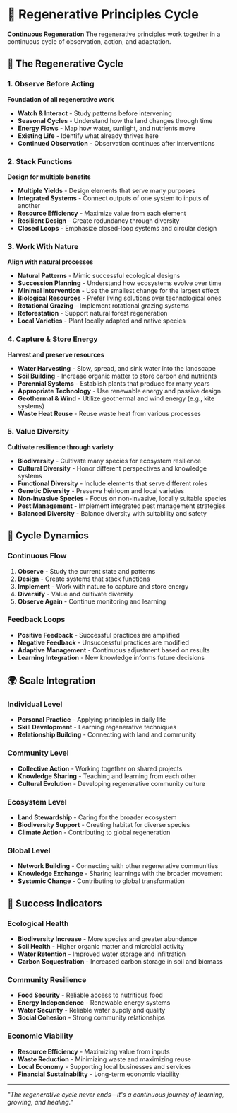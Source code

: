 # 🌱 Regenerative Principles Cycle

**Continuous Regeneration** The regenerative principles work together in a continuous cycle of observation, action, and adaptation.

## 🔄 The Regenerative Cycle

### 1. Observe Before Acting
**Foundation of all regenerative work**
- **Watch & Interact** - Study patterns before intervening
- **Seasonal Cycles** - Understand how the land changes through time
- **Energy Flows** - Map how water, sunlight, and nutrients move
- **Existing Life** - Identify what already thrives here
- **Continued Observation** - Observation continues after interventions

### 2. Stack Functions
**Design for multiple benefits**
- **Multiple Yields** - Design elements that serve many purposes
- **Integrated Systems** - Connect outputs of one system to inputs of another
- **Resource Efficiency** - Maximize value from each element
- **Resilient Design** - Create redundancy through diversity
- **Closed Loops** - Emphasize closed-loop systems and circular design

### 3. Work With Nature
**Align with natural processes**
- **Natural Patterns** - Mimic successful ecological designs
- **Succession Planning** - Understand how ecosystems evolve over time
- **Minimal Intervention** - Use the smallest change for the largest effect
- **Biological Resources** - Prefer living solutions over technological ones
- **Rotational Grazing** - Implement rotational grazing systems
- **Reforestation** - Support natural forest regeneration
- **Local Varieties** - Plant locally adapted and native species

### 4. Capture & Store Energy
**Harvest and preserve resources**
- **Water Harvesting** - Slow, spread, and sink water into the landscape
- **Soil Building** - Increase organic matter to store carbon and nutrients
- **Perennial Systems** - Establish plants that produce for many years
- **Appropriate Technology** - Use renewable energy and passive design
- **Geothermal & Wind** - Utilize geothermal and wind energy (e.g., kite systems)
- **Waste Heat Reuse** - Reuse waste heat from various processes

### 5. Value Diversity
**Cultivate resilience through variety**
- **Biodiversity** - Cultivate many species for ecosystem resilience
- **Cultural Diversity** - Honor different perspectives and knowledge systems
- **Functional Diversity** - Include elements that serve different roles
- **Genetic Diversity** - Preserve heirloom and local varieties
- **Non-invasive Species** - Focus on non-invasive, locally suitable species
- **Pest Management** - Implement integrated pest management strategies
- **Balanced Diversity** - Balance diversity with suitability and safety

## 🔄 Cycle Dynamics

### Continuous Flow
1. **Observe** - Study the current state and patterns
2. **Design** - Create systems that stack functions
3. **Implement** - Work with nature to capture and store energy
4. **Diversify** - Value and cultivate diversity
5. **Observe Again** - Continue monitoring and learning

### Feedback Loops
- **Positive Feedback** - Successful practices are amplified
- **Negative Feedback** - Unsuccessful practices are modified
- **Adaptive Management** - Continuous adjustment based on results
- **Learning Integration** - New knowledge informs future decisions

## 🌍 Scale Integration

### Individual Level
- **Personal Practice** - Applying principles in daily life
- **Skill Development** - Learning regenerative techniques
- **Relationship Building** - Connecting with land and community

### Community Level
- **Collective Action** - Working together on shared projects
- **Knowledge Sharing** - Teaching and learning from each other
- **Cultural Evolution** - Developing regenerative community culture

### Ecosystem Level
- **Land Stewardship** - Caring for the broader ecosystem
- **Biodiversity Support** - Creating habitat for diverse species
- **Climate Action** - Contributing to global regeneration

### Global Level
- **Network Building** - Connecting with other regenerative communities
- **Knowledge Exchange** - Sharing learnings with the broader movement
- **Systemic Change** - Contributing to global transformation

## 🎯 Success Indicators

### Ecological Health
- **Biodiversity Increase** - More species and greater abundance
- **Soil Health** - Higher organic matter and microbial activity
- **Water Retention** - Improved water storage and infiltration
- **Carbon Sequestration** - Increased carbon storage in soil and biomass

### Community Resilience
- **Food Security** - Reliable access to nutritious food
- **Energy Independence** - Renewable energy systems
- **Water Security** - Reliable water supply and quality
- **Social Cohesion** - Strong community relationships

### Economic Viability
- **Resource Efficiency** - Maximizing value from inputs
- **Waste Reduction** - Minimizing waste and maximizing reuse
- **Local Economy** - Supporting local businesses and services
- **Financial Sustainability** - Long-term economic viability

---

*"The regenerative cycle never ends—it's a continuous journey of learning, growing, and healing."*
